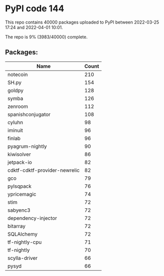 # PyPI code 144

This repo contains 40000 packages uploaded to PyPI between 
2022-03-25 17:24 and 2022-04-01 10:01.

The repo is 9% (3983/40000) complete.

## Packages:

| Name  | Count |
| ----- | ----- |
| notecoin | 210 |
| SH.py | 154 |
| goldpy | 128 |
| symba | 126 |
| zenroom | 112 |
| spanishconjugator | 108 |
| cyluhn | 98 |
| iminuit | 96 |
| finlab | 96 |
| pyagrum-nightly | 90 |
| kiwisolver | 86 |
| jetpack-io | 82 |
| cdktf-cdktf-provider-newrelic | 82 |
| gco | 79 |
| pylsqpack | 76 |
| ypricemagic | 74 |
| stim | 72 |
| sabyenc3 | 72 |
| dependency-injector | 72 |
| bitarray | 72 |
| SQLAlchemy | 72 |
| tf-nightly-cpu | 71 |
| tf-nightly | 70 |
| scylla-driver | 66 |
| pysyd | 66 |



